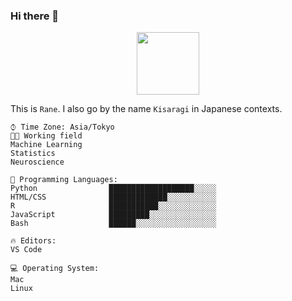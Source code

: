 ### Hi there 👋

<div align="center">
<img src="https://res.cloudinary.com/kisaragiry/image/upload/v1661079193/raneblog.com/Untitled_64_o5gmom.png" width="100" />
</div>

This is `Rane`. I also go by the name `Kisaragi` in Japanese contexts.


```text
⌚︎ Time Zone: Asia/Tokyo
👩‍💻 Working field
Machine Learning
Statistics
Neuroscience

💬 Programming Languages: 
Python                ███████████████████░░░░░
HTML/CSS              █████████████░░░░░░░░░░░
R                     ███████████░░░░░░░░░░░░░
JavaScript            █████████░░░░░░░░░░░░░░░
Bash                  ██████░░░░░░░░░░░░░░░░░░

🔥 Editors: 
VS Code

💻 Operating System: 
Mac
Linux        

```